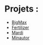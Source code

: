 # Projets :
- [BigMax](https://ideometre.fr/BigMax)
- [Fertilizer](https://ideometre.fr/Fertilizer)
- [Mardi](https://ideometre.fr/Mardi)
- [Minautor](https://ideometre.fr/Minautor)
